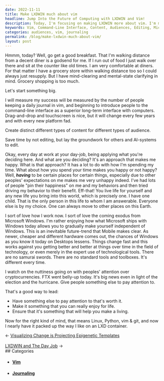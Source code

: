 ```yaml
---
date: 2022-11-11
title: Make LXDWIN much about vim
headline: Jump Into the Future of Computing with LXDWIN and Vim!
description: Today, I'm focusing on making LXDWIN more about vim. I'm measuring success by how many people keep a daily journal in vim and introduce others to the command-line interface. I'm creating content for different audiences and saving time by laying the groundwork for others and AI-systems to edit. I'm applying this approach to my day-job and looking forward to the coming exodus from Microsoft Windows. Come join me on this journey and see what the future of computing holds!
keywords: Vim, Command-Line Interface, Content, Audiences, Editing, Microsoft Windows, Journaling, AI-Systems, Future of Computing, LXDWIN
categories: audiences, vim, journaling
permalink: /blog/make-lxdwin-much-about-vim/
layout: post
---
```



Hmmm, today? Well, go get a good breakfast. That I'm walking distance from a
decent diner is a godsend for me. If I run out of food I just walk over there
and sit at the counter like old times. I am very comfortable at diners. For
that matter I have a grocery store within walking distance too so I could
always just resupply. But I have mind-clearing and mental-state clarifying in
mind. Grocery shopping is too much.

Let's start something big.

I will measure my success will be measured by the number of people keeping a
daily journal in vim, and beginning to introduce people to the command-line
interface as a superior long-term interface with computers. Drag-and-drop and
touchscreen is nice, but it will change every few years and with every new
platform fad.

Create distinct different types of content for different types of audience.

Save time by not editing, but lay the groundwork for others and AI-systems to
edit.

Okay, every day at work at your day-job, being applying what you're deciding
here. And what are you deciding? It's an approach that makes me happy. What is
that approach? It has a lot to do with how I'm spending my time. What about how
you spend your time makes you happy or not happy? Well, ***having*** to be
certain places for certain things, especially due to other peoples'
expectations on me makes me very unhappy indeed. I've had lots of people "pin
their happiness" on me and my behaviors and then tried driving my behavior to
their benefit. Eff-that! You live life for yourself and any new life you bring
into this world, which is precisely one. I have one child. That is the only
person in this life to whom I am answerable. Everyone else is by my choice. One
can always move to other places on this Earth.

I sort of love how I work now. I sort of love the coming exodus from Microsoft
Windows. I'm rather enjoying how what Microsoft ships with Windows today allows
you to gradually make yourself independent of Windows. This is an inevitable
future-trend that Mobile makes clear. As newer, cheaper and different hardware
comes out, the chances of Windows as you know it today on Desktops lessens.
Things change fast and this works against you getting better and better at
things over time in the field of technology, or even merely in the expert use
of technological tools. There are no samurai swords. There are no standard
tools and toolboxes. It's different every time.

I watch on the nuttiness going on with peoples' attention over
cryptocurrencies. FTX went belly-up today. It's big news even in light of the
election and the hurricane. Give people something else to pay attention to.

That's a good way to lead:

- Have something else to pay attention to that's worth it.
- Make it something that you can really enjoy for life.
- Ensure that it's something that will help you make a living.

Now for the right kind of mind, that means Linux, Python, vim & git, and now I
nearly have it packed up the way I like on an LXD container.


<div class="arrow-links"><div class="post-nav-prev"><span class="arrow">&larr;&nbsp;</span><a href="/blog/visualizing-change-is-projecting-epigenetic-templates/">Visualizing Change is Projecting Epigenetic Templates</a></div> &nbsp; <div class="post-nav-next"><a href="/blog/lxdwin-and-the-day-job/">LXDWIN and The Day Job</a><span class="arrow">&nbsp;&rarr;</span></div></div>
## Categories

<ul>
<li><h4><a href='/vim/'>Vim</a></h4></li>
<li><h4><a href='/journaling/'>Journaling</a></h4></li></ul>